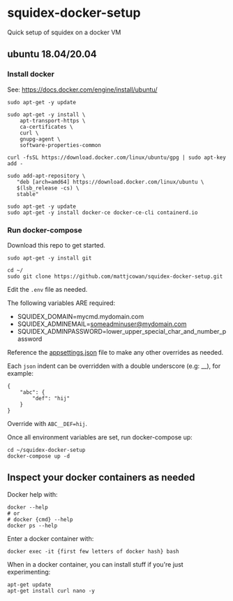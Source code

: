 # squidex-docker-setup
Quick setup of squidex on a docker VM

## ubuntu 18.04/20.04 

### Install docker

See: https://docs.docker.com/engine/install/ubuntu/

```
sudo apt-get -y update

sudo apt-get -y install \
    apt-transport-https \
    ca-certificates \
    curl \
    gnupg-agent \
    software-properties-common

curl -fsSL https://download.docker.com/linux/ubuntu/gpg | sudo apt-key add -

sudo add-apt-repository \
   "deb [arch=amd64] https://download.docker.com/linux/ubuntu \
   $(lsb_release -cs) \
   stable"

sudo apt-get -y update
sudo apt-get -y install docker-ce docker-ce-cli containerd.io
```

### Run docker-compose

Download this repo to get started.

```
sudo apt-get -y install git

cd ~/
sudo git clone https://github.com/mattjcowan/squidex-docker-setup.git
```

Edit the `.env` file as needed. 

The following variables ARE required:

- SQUIDEX_DOMAIN=mycmd.mydomain.com
- SQUIDEX_ADMINEMAIL=someadminuser@mydomain.com
- SQUIDEX_ADMINPASSWORD=lower_upper_special_char_and_number_password

Reference the [appsettings.json](https://github.com/Squidex/squidex/blob/master/backend/src/Squidex/appsettings.json) file to make any other
overrides as needed. 

Each `json` indent can be overridden with a double underscore (e.g: __), for example:

```
{
    "abc": {
        "def": "hij"    
    }
}
```

Override with `ABC__DEF=hij`.

Once all environment variables are set, run docker-compose up:

```
cd ~/squidex-docker-setup
docker-compose up -d
```

## Inspect your docker containers as needed

Docker help with:

```
docker --help
# or
# docker {cmd} --help
docker ps --help
```

Enter a docker container with:

```
docker exec -it {first few letters of docker hash} bash
```

When in a docker container, you can install stuff if you're just experimenting:

```
apt-get update
apt-get install curl nano -y
```

